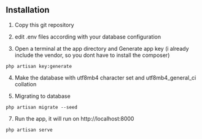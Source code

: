 ## Installation

1. Copy this git repository

2. edit .env files according with your database configuration

3. Open a terminal at the app directory and Generate app key (i already include the vendor, so you dont have to install the composer)
```
php artisan key:generate
```
4. Make the database with utf8mb4 character set and utf8mb4_general_ci collation

5. Migrating to database
```
php artisan migrate --seed
```

7. Run the app, it will run on http://localhost:8000
```
php artisan serve
```
